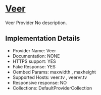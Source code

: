 # [Veer](https://veer.tv)

Veer Provider
No description.

## Implementation Details

- Provider
Name: Veer
- Documentation: NONE
- HTTPS support: YES
- Fake Response: YES
- Oembed Params: maxwidth , maxheight
- Supported Hosts: veer.tv , veervr.tv
- Responsive response: NO
- Collections: DefaultProviderCollection


